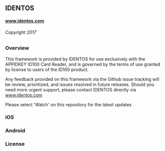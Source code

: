 
## IDENTOS
#### www.identos.com
###### Copyright 2017

### Overview
This framework is provided by IDENTOS for use exclusively with the APPIDKEY ID100 Card Reader, and is governed by the terms of use granted by license to users of the ID100 product. 

Any feedback provided on this framework via the Github issue tracking will be review, prioritized, and issues resolved in future releases.  Should you need more urgent support, please contact IDENTOS directly via www.identos.com

Please select 'Watch' on this repository for the latest updates

### iOS

### Android

### License

